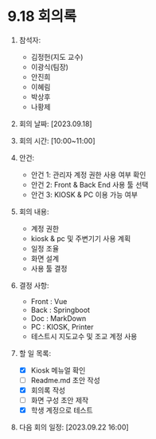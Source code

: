 # 9.18 회의록 
1. 참석자:
    - 김정헌(지도 교수)
    - 이광식(팀장)
    - 안진희
    - 이혜림
    - 박상후
    - 나황제
    
2. 회의 날짜: [2023.09.18]

3. 회의 시간: [10:00~11:00]

4. 안건:
    - 안건 1: 관리자 계정 권한 사용 여부 확인
    - 안건 2: Front & Back End 사용 툴 선택
    - 안건 3: KIOSK & PC 이용 가능 여부
5. 회의 내용:
    - 계정 권한
    - kiosk & pc 및 주변기기 사용 계획
    - 일정 조율
    - 화면 설계
    - 사용 툴 결정
6. 결정 사항:
    - Front : Vue
    - Back : Springboot
    - Doc : MarkDown
    - PC : KIOSK, Printer
    - 테스트시 지도교수 및 조교 계정 사용
7. 할 일 목록:
    - [x]  Kiosk 메뉴얼 확인
    - [ ]  Readme.md  초안 작성
    - [x]  회의록 작성
    - [ ]  화면 구성 초안 제작
    - [x]  학생 계정으로 테스트
8. 다음 회의 일정: [2023.09.22 16:00]
